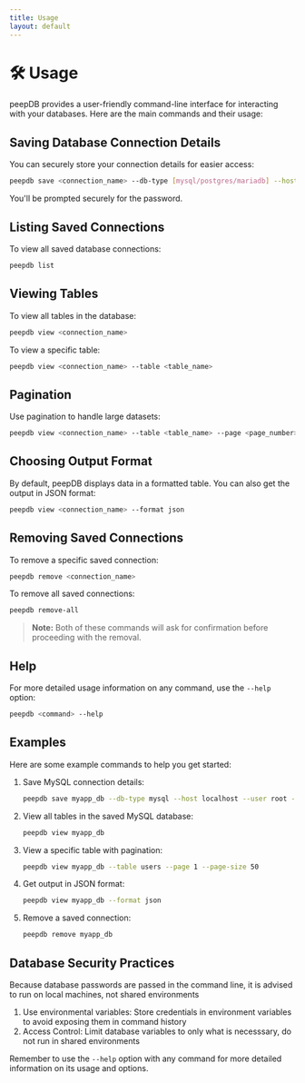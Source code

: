 ```yaml
---
title: Usage
layout: default
---
```


# 🛠️ Usage

peepDB provides a user-friendly command-line interface for interacting with your databases. Here are the main commands and their usage:

## Saving Database Connection Details

You can securely store your connection details for easier access:

```bash
peepdb save <connection_name> --db-type [mysql/postgres/mariadb] --host <host> --user <user> --database <database>
```

You'll be prompted securely for the password.

## Listing Saved Connections

To view all saved database connections:

```bash
peepdb list
```

## Viewing Tables

To view all tables in the database:

```bash
peepdb view <connection_name>
```

To view a specific table:

```bash
peepdb view <connection_name> --table <table_name>
```

## Pagination

Use pagination to handle large datasets:

```bash
peepdb view <connection_name> --table <table_name> --page <page_number> --page-size <rows_per_page>
```

## Choosing Output Format

By default, peepDB displays data in a formatted table. You can also get the output in JSON format:

```bash
peepdb view <connection_name> --format json
```

## Removing Saved Connections

To remove a specific saved connection:

```bash
peepdb remove <connection_name>
```

To remove all saved connections:

```bash
peepdb remove-all
```

> **Note:** Both of these commands will ask for confirmation before proceeding with the removal.

## Help

For more detailed usage information on any command, use the `--help` option:

```bash
peepdb <command> --help
```

## Examples

Here are some example commands to help you get started:

1. Save MySQL connection details:
   ```bash
   peepdb save myapp_db --db-type mysql --host localhost --user root --database myapp
   ```

2. View all tables in the saved MySQL database:
   ```bash
   peepdb view myapp_db
   ```

3. View a specific table with pagination:
   ```bash
   peepdb view myapp_db --table users --page 1 --page-size 50
   ```

4. Get output in JSON format:
   ```bash
   peepdb view myapp_db --format json
   ```

5. Remove a saved connection:
   ```bash
   peepdb remove myapp_db
   ```

## Database Security Practices
Because database passwords are passed in the command line, it is advised to run on local machines, not shared environments
1. Use environmental variables: Store credentials in environment variables to avoid exposing them in command history
3. Access Control: Limit database variables to only what is necesssary, do not run in shared environments

Remember to use the `--help` option with any command for more detailed information on its usage and options.
